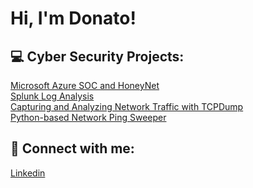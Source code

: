 <h1>Hi, I'm Donato!

<h2> 💻 Cyber Security Projects:</h2>
<a href="https://github.com/DonDon693/Microsoft-Azure-SOC-and-HoneyNet"> Microsoft Azure SOC and HoneyNet <br /></a>
<a href="https://docs.google.com/presentation/d/1vZUqXOVA5twxAbmjq6wKguAbiWddZAxbsu4MOyWbjzo/edit?usp=sharing"> Splunk Log Analysis <br /></a>
<a href="https://docs.google.com/document/d/1LnW-_VE5rBaXdLZssQu0ROdWrGmsRQIvpuvlgwCBSRY/edit?usp=sharing"> Capturing and Analyzing Network Traffic with TCPDump <br /></a>
<a href="https://github.com/DonDon693/Python-Based-Network-Ping-Sweeper/tree/main"> Python-based Network Ping Sweeper <br /></a>
<h2> 🤳 Connect with me:</h2>
  <a href="https://www.linkedin.com/in/donatoleal369/"> Linkedin</a>
